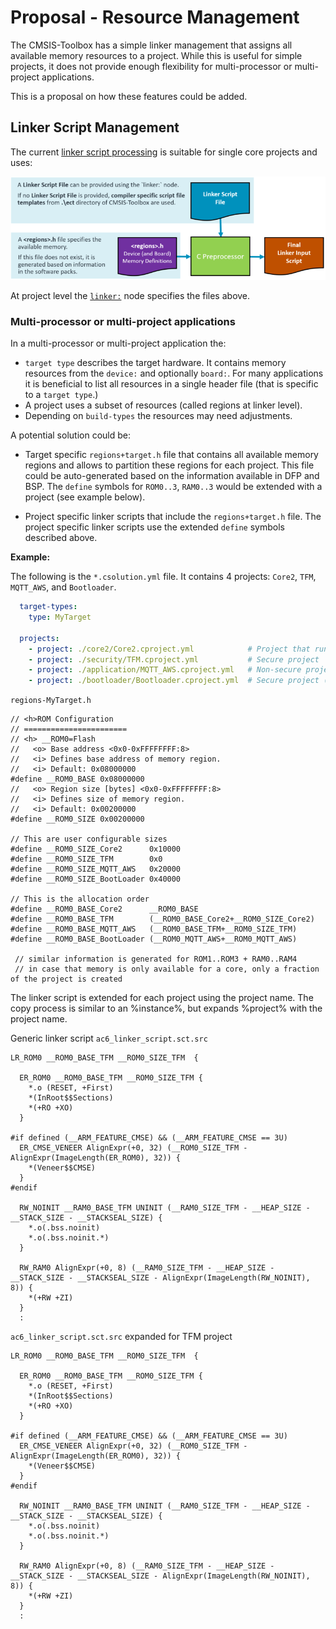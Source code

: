 # Proposal - Resource Management

<!-- markdownlint-disable MD009 -->
<!-- markdownlint-disable MD013 -->
<!-- markdownlint-disable MD036 -->
<!-- markdownlint-disable MD032 -->

The CMSIS-Toolbox has a simple linker management that assigns all available memory resources to a project. While this is useful for simple projects, it does not provide enough flexibility for multi-processor or multi-project applications.

This is a proposal on how these features could be added.

## Linker Script Management

The current [linker script processing](build-overview.md#linker-script-management) is suitable for single core projects and uses:

![Linker Script File Generation](./images/linker-script-file.png "Linker Script File Generation")

At project level the [`linker:`](YML-Input-Format.md#linker) node specifies the files above.

### Multi-processor or multi-project applications

In a multi-processor or multi-project application the:

- `target type` describes the target hardware. It contains memory resources from the `device:` and optionally `board:`. For many applications it is beneficial to list all resources in a single header file (that is specific to a `target type`.)
- A project uses a subset of resources (called regions at linker level).
- Depending on `build-types` the resources may need adjustments.

A potential solution could be: 

- Target specific `regions+target.h` file that contains all available memory regions and allows to partition these regions for each project. This file could be auto-generated based on the information available in DFP and BSP. The `define` symbols for `ROM0..3`, `RAM0..3` would be extended with a project (see example below). 

- Project specific linker scripts that include the `regions+target.h` file.  The project specific linker scripts use the extended `define` symbols described above.

**Example:**

The following is the `*.csolution.yml` file.  It contains 4 projects: `Core2`, `TFM`, `MQTT_AWS`, and `Bootloader`.

```yml
  target-types:
    type: MyTarget

  projects:
    - project: ./core2/Core2.cproject.yml            # Project that runs on a second core
    - project: ./security/TFM.cproject.yml           # Secure project 
    - project: ./application/MQTT_AWS.cproject.yml   # Non-secure project 
    - project: ./bootloader/Bootloader.cproject.yml  # Secure project (transfers control to TFM)
```

`regions-MyTarget.h`

```
// <h>ROM Configuration
// =======================
// <h> __ROM0=Flash
//   <o> Base address <0x0-0xFFFFFFFF:8>
//   <i> Defines base address of memory region.
//   <i> Default: 0x08000000
#define __ROM0_BASE 0x08000000
//   <o> Region size [bytes] <0x0-0xFFFFFFFF:8>
//   <i> Defines size of memory region.
//   <i> Default: 0x00200000
#define __ROM0_SIZE 0x00200000

// This are user configurable sizes
#define __ROM0_SIZE_Core2      0x10000
#define __ROM0_SIZE_TFM        0x0
#define __ROM0_SIZE_MQTT_AWS   0x20000
#define __ROM0_SIZE_BootLoader 0x40000

// This is the allocation order
#define __ROM0_BASE_Core2      __ROM0_BASE
#define __ROM0_BASE_TFM        (__ROM0_BASE_Core2+__ROM0_SIZE_Core2)
#define __ROM0_BASE_MQTT_AWS   (__ROM0_BASE_TFM+__ROM0_SIZE_TFM)
#define __ROM0_BASE_BootLoader (__ROM0_MQTT_AWS+__ROM0_MQTT_AWS)

 // similar information is generated for ROM1..ROM3 + RAM0..RAM4
 // in case that memory is only available for a core, only a fraction of the project is created
```

The linker script is extended for each project using the project name.  The copy process is similar to an %instance%, but expands %project% with the project name.

Generic linker script `ac6_linker_script.sct.src`

```
LR_ROM0 __ROM0_BASE_TFM __ROM0_SIZE_TFM  {

  ER_ROM0 __ROM0_BASE_TFM __ROM0_SIZE_TFM {
    *.o (RESET, +First)
    *(InRoot$$Sections)
    *(+RO +XO)
  }

#if defined (__ARM_FEATURE_CMSE) && (__ARM_FEATURE_CMSE == 3U)
  ER_CMSE_VENEER AlignExpr(+0, 32) (__ROM0_SIZE_TFM - AlignExpr(ImageLength(ER_ROM0), 32)) {
    *(Veneer$$CMSE)
  }
#endif

  RW_NOINIT __RAM0_BASE_TFM UNINIT (__RAM0_SIZE_TFM - __HEAP_SIZE - __STACK_SIZE - __STACKSEAL_SIZE) {
    *.o(.bss.noinit)
    *.o(.bss.noinit.*)
  }

  RW_RAM0 AlignExpr(+0, 8) (__RAM0_SIZE_TFM - __HEAP_SIZE - __STACK_SIZE - __STACKSEAL_SIZE - AlignExpr(ImageLength(RW_NOINIT), 8)) {
    *(+RW +ZI)
  }
  :
```

`ac6_linker_script.sct.src` expanded for TFM project

```
LR_ROM0 __ROM0_BASE_TFM __ROM0_SIZE_TFM  {

  ER_ROM0 __ROM0_BASE_TFM __ROM0_SIZE_TFM {
    *.o (RESET, +First)
    *(InRoot$$Sections)
    *(+RO +XO)
  }

#if defined (__ARM_FEATURE_CMSE) && (__ARM_FEATURE_CMSE == 3U)
  ER_CMSE_VENEER AlignExpr(+0, 32) (__ROM0_SIZE_TFM - AlignExpr(ImageLength(ER_ROM0), 32)) {
    *(Veneer$$CMSE)
  }
#endif

  RW_NOINIT __RAM0_BASE_TFM UNINIT (__RAM0_SIZE_TFM - __HEAP_SIZE - __STACK_SIZE - __STACKSEAL_SIZE) {
    *.o(.bss.noinit)
    *.o(.bss.noinit.*)
  }

  RW_RAM0 AlignExpr(+0, 8) (__RAM0_SIZE_TFM - __HEAP_SIZE - __STACK_SIZE - __STACKSEAL_SIZE - AlignExpr(ImageLength(RW_NOINIT), 8)) {
    *(+RW +ZI)
  }
  :
```

